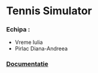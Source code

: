 # Tennis Simulator 
### Echipa : 
- Vreme Iulia
- Pirlac Diana-Andreea
### [Documentatie](https://docs.google.com/document/d/1uZ0Rvk8hRSy6OR-FSK8GFXTh8IL0AnO2FY_tVB47WR0/edit)
